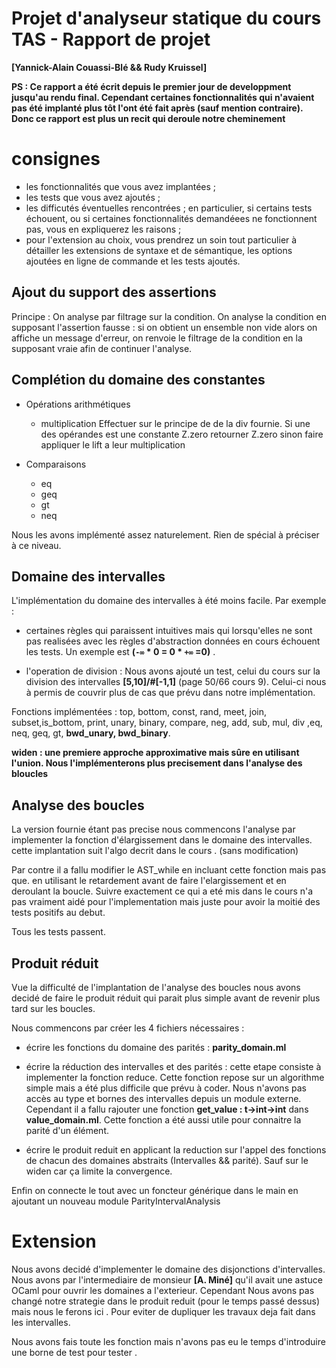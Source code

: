 # Projet d'analyseur statique du cours TAS - Rapport de projet
**[Yannick-Alain Couassi-Blé && Rudy Kruissel]**

**PS : Ce rapport a été écrit depuis le premier jour de developpment jusqu'au rendu final. Cependant certaines fonctionnalités qui n'avaient pas été implanté plus tôt l'ont été fait après (sauf mention contraire). Donc ce rapport est plus un recit qui deroule notre cheminement**

# consignes
* les fonctionnalités que vous avez implantées ;
* les tests que vous avez ajoutés ;
* les difficutés éventuelles rencontrées ; en particulier, si certains tests échouent, ou si certaines fonctionnalités demandéees ne fonctionnent pas, vous en expliquerez les raisons ;
* pour l'extension au choix, vous prendrez un soin tout particulier à détailler les extensions de syntaxe et de sémantique, les options ajoutées en ligne de commande et les tests ajoutés.

## Ajout du support des assertions
Principe : On analyse par filtrage sur la condition.
On analyse la condition en supposant l'assertion fausse : 
    si on obtient un ensemble non vide alors on affiche un message d'erreur, on renvoie le filtrage de la condition en la supposant vraie afin de continuer l'analyse.

## Complétion du domaine des constantes
* Opérations arithmétiques
    * multiplication 
    Effectuer sur le principe de de la div fournie.
    Si une des opérandes est une constante Z.zero retourner Z.zero 
    sinon faire appliquer le lift a leur multiplication

* Comparaisons 
    * eq
    * geq
    * gt  
    * neq
    
Nous les avons implémenté assez naturelement. Rien de spécial à préciser à ce niveau.
## Domaine des intervalles
L'implémentation du domaine des intervalles à été moins facile. Par exemple : 
* certaines règles qui paraissent intuitives mais qui lorsqu'elles ne sont pas realisées avec les règles d'abstraction données en cours échouent les tests. Un exemple est __(`-∞` * 0 = 0 * `+∞` =0)__ .

* l'operation de division : Nous avons ajouté un test, celui du cours sur la division des intervalles __[5,10]/#[-1,1]__ (page 50/66 cours 9). Celui-ci nous à permis de couvrir plus de cas que prévu dans notre implémentation.

Fonctions implémentées : top, bottom, const, rand, meet, join, subset,is_bottom, print, unary, binary, compare, neg, add, sub, mul, div ,eq, neq, geq, gt, __bwd_unary, bwd_binary__.

 __widen : une premiere approche approximative mais sûre en utilisant l'union. Nous l'implémenterons plus precisement dans l'analyse des bloucles__
## Analyse des boucles
La version fournie étant pas precise nous commencons l'analyse par implementer la fonction d'élargissement dans le domaine des intervalles.
cette implantation suit l'algo decrit dans le cours . (sans modification)

Par contre il a fallu modifier le AST_while en incluant cette fonction mais pas que. en utilisant le retardement avant de faire l'elargissement et en deroulant la boucle.
Suivre exactement ce qui a eté mis dans le cours n'a pas vraiment aidé pour l'implementation mais juste pour avoir la moitié des tests positifs au debut.

Tous les tests passent. 



## Produit réduit
Vue la difficulté de l'implantation de l'analyse des boucles nous avons decidé de faire le produit réduit qui parait plus simple avant de revenir plus tard sur les boucles.

 Nous commencons par créer les 4 fichiers nécessaires :
 * écrire les fonctions du domaine des parités : __parity_domain.ml__

* écrire la réduction des intervalles et des parités : 
    cette etape consiste à implementer la fonction reduce.
    Cette fonction repose sur un algorithme simple mais a été plus difficile que prévu à coder.
    Nous n'avons pas accès au type et bornes des intervalles depuis un module externe. Cependant il a fallu rajouter une fonction __get_value : t->int->int__ dans __value_domain.ml__. Cette fonction a été aussi utile pour connaitre la parité d'un élément.  
* écrire le produit reduit en applicant la reduction sur l'appel des fonctions de chacun des domaines abstraits (Intervalles && parité). Sauf sur le widen car ça limite la convergence.

Enfin on connecte le tout avec un foncteur générique dans le main en ajoutant un nouveau module ParityIntervalAnalysis  
# Extension 
Nous avons decidé d'implementer le domaine des disjonctions d'intervalles.
Nous avons par l'intermediaire de monsieur __[A. Miné]__ qu'il avait une astuce OCaml pour ouvrir les domaines a l'exterieur. Cependant Nous avons pas changé notre strategie dans le produit reduit (pour le temps passé dessus) mais nous le ferons ici . Pour eviter de dupliquer les travaux deja fait dans les intervalles.

Nous avons fais toute les fonction mais n'avons pas eu le temps d'introduire une borne de test pour tester .
